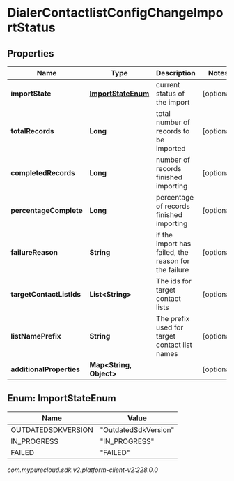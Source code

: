 # DialerContactlistConfigChangeImportStatus


## Properties

| Name | Type | Description | Notes |
| ------------ | ------------- | ------------- | ------------- |
| **importState** | [**ImportStateEnum**](#Enum--ImportStateEnum) | current status of the import |  [optional] |
| **totalRecords** | **Long** | total number of records to be imported |  [optional] |
| **completedRecords** | **Long** | number of records finished importing |  [optional] |
| **percentageComplete** | **Long** | percentage of records finished importing |  [optional] |
| **failureReason** | **String** | if the import has failed, the reason for the failure |  [optional] |
| **targetContactListIds** | **List&lt;String&gt;** | The ids for target contact lists |  [optional] |
| **listNamePrefix** | **String** | The prefix used for target contact list names |  [optional] |
| **additionalProperties** | **Map&lt;String, Object&gt;** |  |  [optional] |


## Enum: ImportStateEnum

| Name | Value |
| ---- | ----- |
| OUTDATEDSDKVERSION | &quot;OutdatedSdkVersion&quot; | 
| IN_PROGRESS | &quot;IN_PROGRESS&quot; | 
| FAILED | &quot;FAILED&quot; | 




_com.mypurecloud.sdk.v2:platform-client-v2:228.0.0_
